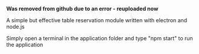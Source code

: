 **Was removed from github due to an error - reuploaded now**

A simple but effective table reservation module written with electron and node.js

Simply open a terminal in the application folder and type "npm start" to run the application
